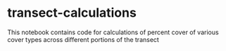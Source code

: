 # transect-calculations
  This notebook contains code for calculations of percent cover of various cover types across different portions of the transect
